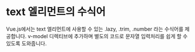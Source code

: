# text 엘리먼트의 수식어
Vue.js에서는 text 엘리먼트에 사용할 수 있는 .lazy, .trim, .number 라는 수식어를 제공합니다. v-model 디렉티브에 추가하며 별도의 코드로 문자열 입력처리를 쉽게 할 수 있도록 도와줍니다.